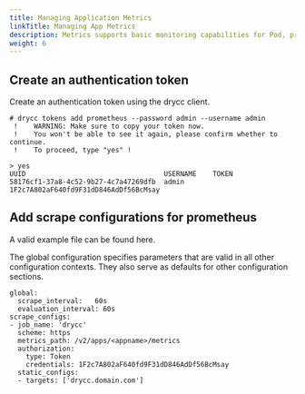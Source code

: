 ```yaml
---
title: Managing Application Metrics
linkTitle: Managing App Metrics
description: Metrics supports basic monitoring capabilities for Pod, providing various monitoring indicators such as CPU, memory, disk, network, etc., to meet the basic monitoring requirements for Pod resources.
weight: 6
---
```


## Create an authentication token

Create an authentication token using the drycc client.

```
# drycc tokens add prometheus --password admin --username admin
 !    WARNING: Make sure to copy your token now.
 !    You won't be able to see it again, please confirm whether to continue.
 !    To proceed, type "yes" !

> yes
UUID                                  USERNAME    TOKEN                                                                                              
58176cf1-37a8-4c52-9b27-4c7a47269dfb  admin       1F2c7A802aF640fd9F31dD846AdDf56BcMsay
```

## Add scrape configurations for prometheus

A valid example file can be found here.

The global configuration specifies parameters that are valid in all other configuration contexts. They also serve as defaults for other configuration sections.

```
global:
  scrape_interval:   60s
  evaluation_interval: 60s
scrape_configs:
- job_name: 'drycc'
  scheme: https
  metrics_path: /v2/apps/<appname>/metrics
  authorization:
    type: Token
    credentials: 1F2c7A802aF640fd9F31dD846AdDf56BcMsay
  static_configs:
  - targets: ['drycc.domain.com']
```



